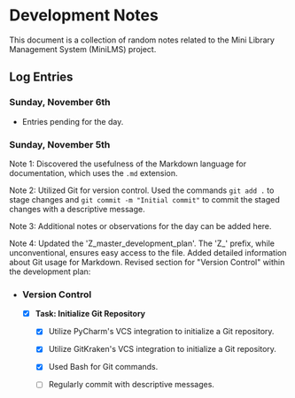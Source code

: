 # Development Notes

This document is a collection of random notes related to the Mini Library Management System (MiniLMS) project.

## Log Entries

### Sunday, November 6th
- Entries pending for the day.

### Sunday, November 5th
Note 1: Discovered the usefulness of the Markdown language for documentation, which uses the `.md` extension.

Note 2: Utilized Git for version control. Used the commands `git add .` to stage changes and `git commit -m "Initial commit"` to commit the staged changes with a descriptive message.

Note 3: Additional notes or observations for the day can be added here.

Note 4: Updated the 'Z_master_development_plan'. The 'Z_' prefix, while unconventional, ensures easy access to the file. Added detailed information about Git usage for Markdown. Revised section for "Version Control" within the development plan:
  - ### Version Control
    - [x] **Task: Initialize Git Repository**
      - [x] Utilize PyCharm's VCS integration to initialize a Git repository.
      - [x] Utilize GitKraken's VCS integration to initialize a Git repository.
      - [x] Used Bash for Git commands.
      - [ ] Regularly commit with descriptive messages. 

